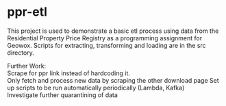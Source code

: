 # ppr-etl

This project is used to demonstrate a basic etl process using data from the Residential Property Price Registry as a programming assignment for Geowox. Scripts for extracting, transforming and loading are in the src directory.


Further Work:  
Scrape for ppr link instead of hardcoding it.  
Only fetch and process new data by scraping the other download page
Set up scripts to be run automatically periodically (Lambda, Kafka)  
Investigate further quarantining of data